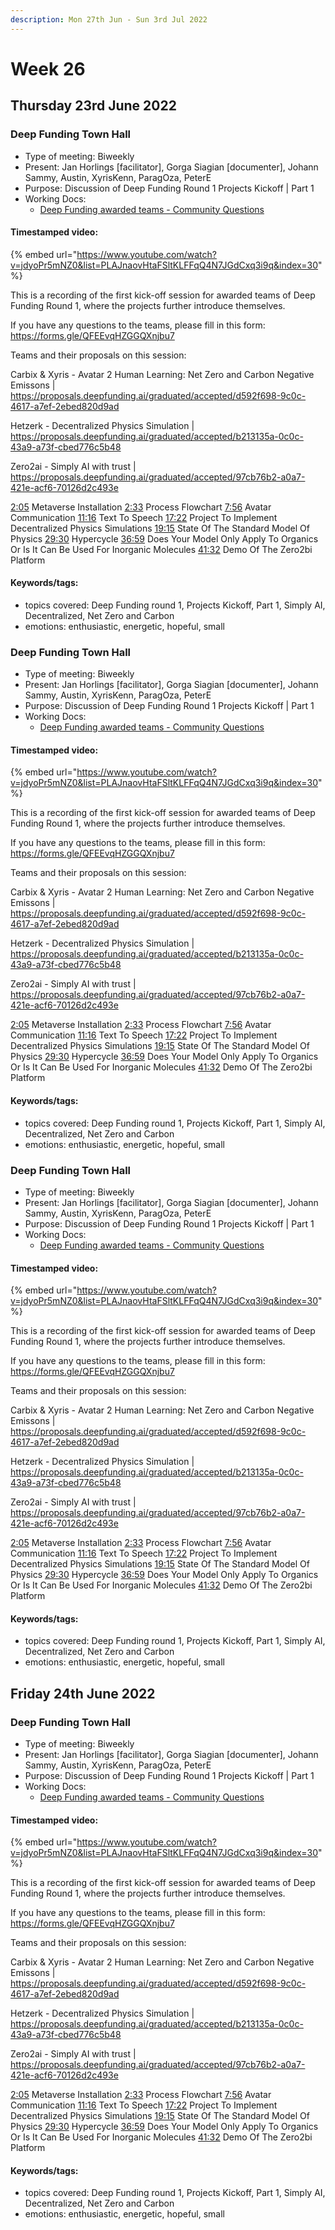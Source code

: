```yaml
---
description: Mon 27th Jun - Sun 3rd Jul 2022
---
```


# Week 26

## Thursday 23rd June 2022



### Deep Funding Town Hall

- Type of meeting: Biweekly
- Present: Jan Horlings [facilitator], Gorga Siagian [documenter], Johann Sammy, Austin, XyrisKenn, ParagOza, PeterE
- Purpose: Discussion of Deep Funding Round 1 Projects Kickoff | Part 1
- Working Docs:
  - [Deep Funding awarded teams - Community Questions](https://forms.gle/QFEEvqHZGGQXnjbu7)


#### Timestamped video:
{% embed url="https://www.youtube.com/watch?v=jdyoPr5mNZ0&list=PLAJnaovHtaFSltKLFFqQ4N7JGdCxq3i9q&index=30" %}

This is a recording of the first kick-off session for awarded teams of Deep Funding Round 1, where the projects further introduce themselves.

If you have any questions to the teams, please fill in this form:
https://forms.gle/QFEEvqHZGGQXnjbu7

Teams and their proposals on this session:

Carbix & Xyris - Avatar 2 Human Learning: Net Zero and Carbon Negative Emissons | 
https://proposals.deepfunding.ai/graduated/accepted/d592f698-9c0c-4617-a7ef-2ebed820d9ad

Hetzerk - Decentralized Physics Simulation | 
https://proposals.deepfunding.ai/graduated/accepted/b213135a-0c0c-43a9-a73f-cbed776c5b48

Zero2ai - Simply AI with trust | 
https://proposals.deepfunding.ai/graduated/accepted/97cb76b2-a0a7-421e-acf6-70126d2c493e


[2:05](https://www.youtube.com/watch?v=jdyoPr5mNZ0&list=PLAJnaovHtaFSltKLFFqQ4N7JGdCxq3i9q&index=30\&t=125s) Metaverse Installation
[2:33](https://www.youtube.com/watch?v=jdyoPr5mNZ0&list=PLAJnaovHtaFSltKLFFqQ4N7JGdCxq3i9q&index=30\&t=153s) Process Flowchart
[7:56](https://www.youtube.com/watch?v=jdyoPr5mNZ0&list=PLAJnaovHtaFSltKLFFqQ4N7JGdCxq3i9q&index=30\&t=476s) Avatar Communication
[11:16](https://www.youtube.com/watch?v=jdyoPr5mNZ0&list=PLAJnaovHtaFSltKLFFqQ4N7JGdCxq3i9q&index=30\&t=676s) Text To Speech
[17:22](https://www.youtube.com/watch?v=jdyoPr5mNZ0&list=PLAJnaovHtaFSltKLFFqQ4N7JGdCxq3i9q&index=30\&t=1042s) Project To Implement Decentralized Physics Simulations
[19:15](https://www.youtube.com/watch?v=jdyoPr5mNZ0&list=PLAJnaovHtaFSltKLFFqQ4N7JGdCxq3i9q&index=30\&t=1155s) State Of The Standard Model Of Physics 
[29:30](https://www.youtube.com/watch?v=jdyoPr5mNZ0&list=PLAJnaovHtaFSltKLFFqQ4N7JGdCxq3i9q&index=30\&t=1770s) Hypercycle
[36:59](https://www.youtube.com/watch?v=jdyoPr5mNZ0&list=PLAJnaovHtaFSltKLFFqQ4N7JGdCxq3i9q&index=30\&t=2219s) Does Your Model Only Apply To Organics Or Is It  Can Be Used For Inorganic Molecules
[41:32](https://www.youtube.com/watch?v=jdyoPr5mNZ0&list=PLAJnaovHtaFSltKLFFqQ4N7JGdCxq3i9q&index=30\&t=2492s) Demo Of The Zero2bi Platform

#### Keywords/tags:
- topics covered: Deep Funding round 1, Projects Kickoff, Part 1, Simply AI, Decentralized, Net Zero and Carbon
- emotions: enthusiastic, energetic, hopeful, small



### Deep Funding Town Hall

- Type of meeting: Biweekly
- Present: Jan Horlings [facilitator], Gorga Siagian [documenter], Johann Sammy, Austin, XyrisKenn, ParagOza, PeterE
- Purpose: Discussion of Deep Funding Round 1 Projects Kickoff | Part 1
- Working Docs:
  - [Deep Funding awarded teams - Community Questions](https://forms.gle/QFEEvqHZGGQXnjbu7)


#### Timestamped video:
{% embed url="https://www.youtube.com/watch?v=jdyoPr5mNZ0&list=PLAJnaovHtaFSltKLFFqQ4N7JGdCxq3i9q&index=30" %}

This is a recording of the first kick-off session for awarded teams of Deep Funding Round 1, where the projects further introduce themselves.

If you have any questions to the teams, please fill in this form:
https://forms.gle/QFEEvqHZGGQXnjbu7

Teams and their proposals on this session:

Carbix & Xyris - Avatar 2 Human Learning: Net Zero and Carbon Negative Emissons | 
https://proposals.deepfunding.ai/graduated/accepted/d592f698-9c0c-4617-a7ef-2ebed820d9ad

Hetzerk - Decentralized Physics Simulation | 
https://proposals.deepfunding.ai/graduated/accepted/b213135a-0c0c-43a9-a73f-cbed776c5b48

Zero2ai - Simply AI with trust | 
https://proposals.deepfunding.ai/graduated/accepted/97cb76b2-a0a7-421e-acf6-70126d2c493e


[2:05](https://www.youtube.com/watch?v=jdyoPr5mNZ0&list=PLAJnaovHtaFSltKLFFqQ4N7JGdCxq3i9q&index=30\&t=125s) Metaverse Installation
[2:33](https://www.youtube.com/watch?v=jdyoPr5mNZ0&list=PLAJnaovHtaFSltKLFFqQ4N7JGdCxq3i9q&index=30\&t=153s) Process Flowchart
[7:56](https://www.youtube.com/watch?v=jdyoPr5mNZ0&list=PLAJnaovHtaFSltKLFFqQ4N7JGdCxq3i9q&index=30\&t=476s) Avatar Communication
[11:16](https://www.youtube.com/watch?v=jdyoPr5mNZ0&list=PLAJnaovHtaFSltKLFFqQ4N7JGdCxq3i9q&index=30\&t=676s) Text To Speech
[17:22](https://www.youtube.com/watch?v=jdyoPr5mNZ0&list=PLAJnaovHtaFSltKLFFqQ4N7JGdCxq3i9q&index=30\&t=1042s) Project To Implement Decentralized Physics Simulations
[19:15](https://www.youtube.com/watch?v=jdyoPr5mNZ0&list=PLAJnaovHtaFSltKLFFqQ4N7JGdCxq3i9q&index=30\&t=1155s) State Of The Standard Model Of Physics 
[29:30](https://www.youtube.com/watch?v=jdyoPr5mNZ0&list=PLAJnaovHtaFSltKLFFqQ4N7JGdCxq3i9q&index=30\&t=1770s) Hypercycle
[36:59](https://www.youtube.com/watch?v=jdyoPr5mNZ0&list=PLAJnaovHtaFSltKLFFqQ4N7JGdCxq3i9q&index=30\&t=2219s) Does Your Model Only Apply To Organics Or Is It  Can Be Used For Inorganic Molecules
[41:32](https://www.youtube.com/watch?v=jdyoPr5mNZ0&list=PLAJnaovHtaFSltKLFFqQ4N7JGdCxq3i9q&index=30\&t=2492s) Demo Of The Zero2bi Platform

#### Keywords/tags:
- topics covered: Deep Funding round 1, Projects Kickoff, Part 1, Simply AI, Decentralized, Net Zero and Carbon
- emotions: enthusiastic, energetic, hopeful, small



### Deep Funding Town Hall

- Type of meeting: Biweekly
- Present: Jan Horlings [facilitator], Gorga Siagian [documenter], Johann Sammy, Austin, XyrisKenn, ParagOza, PeterE
- Purpose: Discussion of Deep Funding Round 1 Projects Kickoff | Part 1
- Working Docs:
  - [Deep Funding awarded teams - Community Questions](https://forms.gle/QFEEvqHZGGQXnjbu7)


#### Timestamped video:
{% embed url="https://www.youtube.com/watch?v=jdyoPr5mNZ0&list=PLAJnaovHtaFSltKLFFqQ4N7JGdCxq3i9q&index=30" %}

This is a recording of the first kick-off session for awarded teams of Deep Funding Round 1, where the projects further introduce themselves.

If you have any questions to the teams, please fill in this form:
https://forms.gle/QFEEvqHZGGQXnjbu7

Teams and their proposals on this session:

Carbix & Xyris - Avatar 2 Human Learning: Net Zero and Carbon Negative Emissons | 
https://proposals.deepfunding.ai/graduated/accepted/d592f698-9c0c-4617-a7ef-2ebed820d9ad

Hetzerk - Decentralized Physics Simulation | 
https://proposals.deepfunding.ai/graduated/accepted/b213135a-0c0c-43a9-a73f-cbed776c5b48

Zero2ai - Simply AI with trust | 
https://proposals.deepfunding.ai/graduated/accepted/97cb76b2-a0a7-421e-acf6-70126d2c493e


[2:05](https://www.youtube.com/watch?v=jdyoPr5mNZ0&list=PLAJnaovHtaFSltKLFFqQ4N7JGdCxq3i9q&index=30\&t=125s) Metaverse Installation
[2:33](https://www.youtube.com/watch?v=jdyoPr5mNZ0&list=PLAJnaovHtaFSltKLFFqQ4N7JGdCxq3i9q&index=30\&t=153s) Process Flowchart
[7:56](https://www.youtube.com/watch?v=jdyoPr5mNZ0&list=PLAJnaovHtaFSltKLFFqQ4N7JGdCxq3i9q&index=30\&t=476s) Avatar Communication
[11:16](https://www.youtube.com/watch?v=jdyoPr5mNZ0&list=PLAJnaovHtaFSltKLFFqQ4N7JGdCxq3i9q&index=30\&t=676s) Text To Speech
[17:22](https://www.youtube.com/watch?v=jdyoPr5mNZ0&list=PLAJnaovHtaFSltKLFFqQ4N7JGdCxq3i9q&index=30\&t=1042s) Project To Implement Decentralized Physics Simulations
[19:15](https://www.youtube.com/watch?v=jdyoPr5mNZ0&list=PLAJnaovHtaFSltKLFFqQ4N7JGdCxq3i9q&index=30\&t=1155s) State Of The Standard Model Of Physics 
[29:30](https://www.youtube.com/watch?v=jdyoPr5mNZ0&list=PLAJnaovHtaFSltKLFFqQ4N7JGdCxq3i9q&index=30\&t=1770s) Hypercycle
[36:59](https://www.youtube.com/watch?v=jdyoPr5mNZ0&list=PLAJnaovHtaFSltKLFFqQ4N7JGdCxq3i9q&index=30\&t=2219s) Does Your Model Only Apply To Organics Or Is It  Can Be Used For Inorganic Molecules
[41:32](https://www.youtube.com/watch?v=jdyoPr5mNZ0&list=PLAJnaovHtaFSltKLFFqQ4N7JGdCxq3i9q&index=30\&t=2492s) Demo Of The Zero2bi Platform

#### Keywords/tags:
- topics covered: Deep Funding round 1, Projects Kickoff, Part 1, Simply AI, Decentralized, Net Zero and Carbon
- emotions: enthusiastic, energetic, hopeful, small


## Friday 24th June 2022

### Deep Funding Town Hall

- Type of meeting: Biweekly
- Present: Jan Horlings [facilitator], Gorga Siagian [documenter], Johann Sammy, Austin, XyrisKenn, ParagOza, PeterE
- Purpose: Discussion of Deep Funding Round 1 Projects Kickoff | Part 1
- Working Docs:
  - [Deep Funding awarded teams - Community Questions](https://forms.gle/QFEEvqHZGGQXnjbu7)


#### Timestamped video:
{% embed url="https://www.youtube.com/watch?v=jdyoPr5mNZ0&list=PLAJnaovHtaFSltKLFFqQ4N7JGdCxq3i9q&index=30" %}

This is a recording of the first kick-off session for awarded teams of Deep Funding Round 1, where the projects further introduce themselves.

If you have any questions to the teams, please fill in this form:
https://forms.gle/QFEEvqHZGGQXnjbu7

Teams and their proposals on this session:

Carbix & Xyris - Avatar 2 Human Learning: Net Zero and Carbon Negative Emissons | 
https://proposals.deepfunding.ai/graduated/accepted/d592f698-9c0c-4617-a7ef-2ebed820d9ad

Hetzerk - Decentralized Physics Simulation | 
https://proposals.deepfunding.ai/graduated/accepted/b213135a-0c0c-43a9-a73f-cbed776c5b48

Zero2ai - Simply AI with trust | 
https://proposals.deepfunding.ai/graduated/accepted/97cb76b2-a0a7-421e-acf6-70126d2c493e


[2:05](https://www.youtube.com/watch?v=jdyoPr5mNZ0&list=PLAJnaovHtaFSltKLFFqQ4N7JGdCxq3i9q&index=30\&t=125s) Metaverse Installation
[2:33](https://www.youtube.com/watch?v=jdyoPr5mNZ0&list=PLAJnaovHtaFSltKLFFqQ4N7JGdCxq3i9q&index=30\&t=153s) Process Flowchart
[7:56](https://www.youtube.com/watch?v=jdyoPr5mNZ0&list=PLAJnaovHtaFSltKLFFqQ4N7JGdCxq3i9q&index=30\&t=476s) Avatar Communication
[11:16](https://www.youtube.com/watch?v=jdyoPr5mNZ0&list=PLAJnaovHtaFSltKLFFqQ4N7JGdCxq3i9q&index=30\&t=676s) Text To Speech
[17:22](https://www.youtube.com/watch?v=jdyoPr5mNZ0&list=PLAJnaovHtaFSltKLFFqQ4N7JGdCxq3i9q&index=30\&t=1042s) Project To Implement Decentralized Physics Simulations
[19:15](https://www.youtube.com/watch?v=jdyoPr5mNZ0&list=PLAJnaovHtaFSltKLFFqQ4N7JGdCxq3i9q&index=30\&t=1155s) State Of The Standard Model Of Physics 
[29:30](https://www.youtube.com/watch?v=jdyoPr5mNZ0&list=PLAJnaovHtaFSltKLFFqQ4N7JGdCxq3i9q&index=30\&t=1770s) Hypercycle
[36:59](https://www.youtube.com/watch?v=jdyoPr5mNZ0&list=PLAJnaovHtaFSltKLFFqQ4N7JGdCxq3i9q&index=30\&t=2219s) Does Your Model Only Apply To Organics Or Is It  Can Be Used For Inorganic Molecules
[41:32](https://www.youtube.com/watch?v=jdyoPr5mNZ0&list=PLAJnaovHtaFSltKLFFqQ4N7JGdCxq3i9q&index=30\&t=2492s) Demo Of The Zero2bi Platform

#### Keywords/tags:
- topics covered: Deep Funding round 1, Projects Kickoff, Part 1, Simply AI, Decentralized, Net Zero and Carbon
- emotions: enthusiastic, energetic, hopeful, small